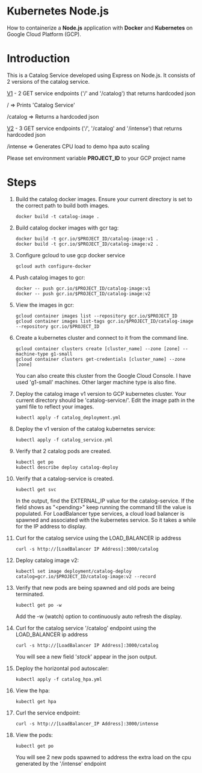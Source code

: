 # Kubernetes Node.js

How to containerize a **Node.js** application with **Docker** and **Kubernetes** on Google Cloud Platform (GCP).

# Introduction

This is a Catalog Service developed using Express on Node.js. It consists of 2 versions of the catalog service.

<u>V1</u> - 2 GET service endpoints ('/' and '/catalog') that returns hardcoded json

/ => Prints 'Catalog Service'

/catalog => Returns a hardcoded json

<u>V2</u> - 3 GET service endpoints ('/',  '/catalog' and '/intense') that returns hardcoded json

/intense => Generates CPU load to demo hpa auto scaling

Please set environment variable **PROJECT_ID** to your GCP project name

# Steps

1. Build the catalog docker images. Ensure your current directory is set to the correct path to build both images.

   ```
   docker build -t catalog-image .
   ```

2. Build catalog docker images with gcr tag:

   ```
   docker build -t gcr.io/$PROJECT_ID/catalog-image:v1 .
   docker build -t gcr.io/$PROJECT_ID/catalog-image:v2 .
   ```

3. Configure gcloud to use gcp docker service

   ```
   gcloud auth configure-docker
   ```

4. Push catalog images to gcr:

   ```
   docker -- push gcr.io/$PROJECT_ID/catalog-image:v1
   docker -- push gcr.io/$PROJECT_ID/catalog-image:v2
   ```

5. View the images in gcr:

   ```
   gcloud container images list --repository gcr.io/$PROJECT_ID
   gcloud container images list-tags gcr.io/$PROJECT_ID/catalog-image --repository gcr.io/$PROJECT_ID
   ```

6. Create a kubernetes cluster and connect to it from the command line. 

   ```
   gcloud container clusters create [cluster_name] --zone [zone] --machine-type g1-small
   gcloud container clusters get-credentials [cluster_name] --zone [zone]
   ```

   You can also create this cluster from the Google Cloud Console. I have used 'g1-small' machines. Other larger machine type is also fine.

7. Deploy the catalog image v1 version to GCP kubernetes cluster. Your current directory should be 'catalog-service/'. 
   Edit the image path in the yaml file to reflect your images.

   ```
   kubectl apply -f catalog_deployment.yml
   ```

8. Deploy the v1 version of the catalog kubernetes service:

   ```
   kubectl apply -f catalog_service.yml
   ```

9. Verify that 2 catalog pods are created. 

   ```
   kubectl get po
   kubectl describe deploy catalog-deploy
   ```

10. Verify that a catalog-service is created.

    ```
    kubectl get svc
    ```

    In the output, find the EXTERNAL_IP value for the catalog-service. If the field shows as  "&lt;pending&gt;" keep running the command till the value is populated. For LoadBalancer type services, a cloud load balancer is spawned and associated with the kubernetes service. So it takes a while for the IP address to display.

11. Curl for the catalog service using the LOAD_BALANCER ip address

    ```
    curl -s http://[LoadBalancer IP Address]:3000/catalog
    ```

12. Deploy catalog image v2:

    ```
    kubectl set image deployment/catalog-deploy catalog=gcr.io/$PROJECT_ID/catalog-image:v2 --record
    ```

13. Verify that new pods are being spawned and old pods are being terminated.

    ```
    kubectl get po -w
    ```

    Add the -w (watch) option to continuously auto refresh the display.

14. Curl for the catalog service '/catalog' endpoint using the LOAD_BALANCER ip address

    ```
    curl -s http://[LoadBalancer IP Address]:3000/catalog
    ```

    You will see a new field '*stock*' appear in the json output. 

15. Deploy the horizontal pod autoscaler:

    ```
    kubectl apply -f catalog_hpa.yml
    ```

16. View the hpa:

    ```
    kubectl get hpa
    ```

17. Curl the service endpoint:

    ```
    curl -s http://[LoadBalancer_IP Address]:3000/intense
    ```

18. View the pods:

    ```
    kubectl get po
    ```

    You will see 2 new pods spawned to address the extra load on the cpu generated by the '/intense' endpoint

